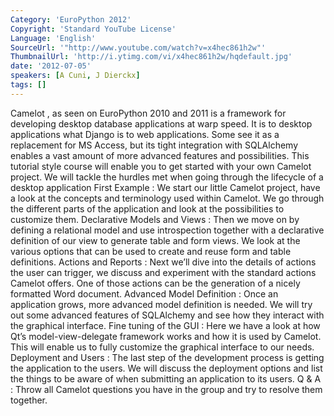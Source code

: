 ```yaml
---
Category: 'EuroPython 2012'
Copyright: 'Standard YouTube License'
Language: 'English'
SourceUrl: '"http://www.youtube.com/watch?v=x4hec861h2w"'
ThumbnailUrl: 'http://i.ytimg.com/vi/x4hec861h2w/hqdefault.jpg'
date: '2012-07-05'
speakers: [A Cuni, J Dierckx]
tags: []
---
```

Camelot , as seen on EuroPython 2010 and 2011 is a framework for developing
desktop database applications at warp speed. It is to desktop applications
what Django is to web applications. Some see it as a replacement for MS
Access, but its tight integration with SQLAlchemy enables a vast amount of
more advanced features and possibilities. This tutorial style course will
enable you to get started with your own Camelot project. We will tackle the
hurdles met when going through the lifecycle of a desktop application First
Example : We start our little Camelot project, have a look at the concepts and
terminology used within Camelot. We go through the different parts of the
application and look at the possibilities to customize them. Declarative
Models and Views : Then we move on by defining a relational model and use
introspection together with a declarative definition of our view to generate
table and form views. We look at the various options that can be used to
create and reuse form and table definitions. Actions and Reports : Next we’ll
dive into the details of actions the user can trigger, we discuss and
experiment with the standard actions Camelot offers. One of those actions can
be the generation of a nicely formatted Word document. Advanced Model
Definition : Once an application grows, more advanced model definition is
needed. We will try out some advanced features of SQLAlchemy and see how they
interact with the graphical interface. Fine tuning of the GUI : Here we have a
look at how Qt’s model-view-delegate framework works and how it is used by
Camelot. This will enable us to fully customize the graphical interface to our
needs. Deployment and Users : The last step of the development process is
getting the application to the users. We will discuss the deployment options
and list the things to be aware of when submitting an application to its
users. Q & A : Throw all Camelot questions you have in the group and try to
resolve them together.

